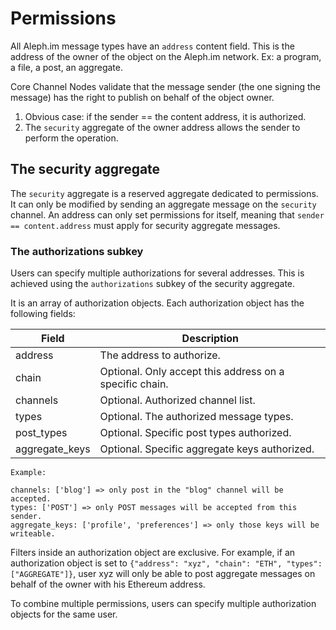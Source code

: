# Permissions

All Aleph.im message types have an `address` content field. 
This is the address of the owner of the object on the Aleph.im network.
Ex: a program, a file, a post, an aggregate.

Core Channel Nodes validate that the message sender (the one signing the message) has the right to publish 
on behalf of the object owner.

1. Obvious case: if the sender == the content address, it is authorized.
2. The `security` aggregate of the owner address allows the sender to perform the operation. 

## The security aggregate

The `security` aggregate is a reserved aggregate dedicated to permissions.
It can only be modified by sending an aggregate message on the `security` channel.
An address can only set permissions for itself, meaning that `sender == content.address` must apply for security
aggregate messages.

### The authorizations subkey

Users can specify multiple authorizations for several addresses. This is achieved using the `authorizations` subkey
of the security aggregate.

It is an array of authorization objects. 
Each authorization object has the following fields:
 
| Field             | Description                                             |
|-------------------|---------------------------------------------------------|
| address           | The address to authorize.                               |
| chain             | Optional. Only accept this address on a specific chain. |
| channels          | Optional. Authorized channel list.                      |
| types             | Optional. The authorized message types.                 |
| post_types        | Optional. Specific post types authorized.               |
| aggregate_keys    | Optional. Specific aggregate keys authorized.           |

    Example:
    
    channels: ['blog'] => only post in the "blog" channel will be accepted.
    types: ['POST'] => only POST messages will be accepted from this sender.               
    aggregate_keys: ['profile', 'preferences'] => only those keys will be writeable.

Filters inside an authorization object are exclusive.
For example, if an authorization object is set to `{"address": "xyz", "chain": "ETH", "types": ["AGGREGATE"]}`, 
user xyz will only be able to post aggregate messages on behalf of the owner with his Ethereum address.

To combine multiple permissions, users can specify multiple authorization objects for the same user.
